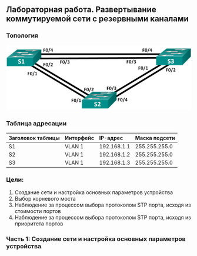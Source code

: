 ## Лабораторная работа. Развертывание коммутируемой сети с резервными каналами

### Топология

![](topology.png)

### Таблица адресации

|Заголовок таблицы	|Интерфейс |IP-адрес	  |Маска подсети|
|:------------------|:---------|:-----------|:------------|
|S1	                |VLAN 1 	 |192.168.1.1 |255.255.255.0|
|S2	                |VLAN 1 	 |192.168.1.2 |255.255.255.0|
|S3	                |VLAN 1 	 |192.168.1.3 |255.255.255.0|

### Цели:

1. Создание сети и настройка основных параметров устройства
2. Выбор корневого моста
3. Наблюдение за процессом выбора протоколом STP порта, исходя из стоимости портов
4. Наблюдение за процессом выбора протоколом STP порта, исходя из приоритета портов

### Часть 1:	Создание сети и настройка основных параметров устройства
